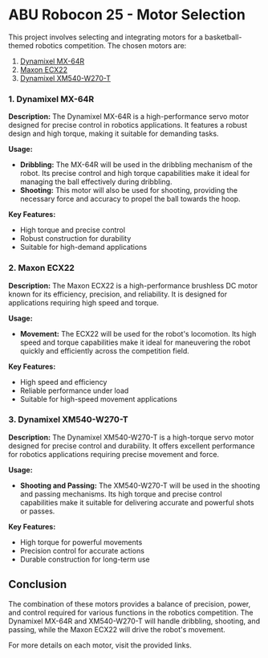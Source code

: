 # ABU Robocon 25 - Motor Selection

This project involves selecting and integrating motors for a basketball-themed robotics competition. The chosen motors are:

1. [Dynamixel MX-64R](https://www.robotis.us/dynamixel-mx-64r/)
2. [Maxon ECX22](https://www.maxongroup.pt/maxon/view/product/motor/ecmotor/ECX/ECX22/ECXZ22L1VF35N1IL1D491A?download=show)
3. [Dynamixel XM540-W270-T](https://www.robotis.us/dynamixel-xm540-w270-t/)

### 1. Dynamixel MX-64R

**Description:**
The Dynamixel MX-64R is a high-performance servo motor designed for precise control in robotics applications. It features a robust design and high torque, making it suitable for demanding tasks.

**Usage:**
- **Dribbling:** The MX-64R will be used in the dribbling mechanism of the robot. Its precise control and high torque capabilities make it ideal for managing the ball effectively during dribbling.
- **Shooting:** This motor will also be used for shooting, providing the necessary force and accuracy to propel the ball towards the hoop.

**Key Features:**
- High torque and precise control
- Robust construction for durability
- Suitable for high-demand applications

### 2. Maxon ECX22

**Description:**
The Maxon ECX22 is a high-performance brushless DC motor known for its efficiency, precision, and reliability. It is designed for applications requiring high speed and torque.

**Usage:**
- **Movement:** The ECX22 will be used for the robot's locomotion. Its high speed and torque capabilities make it ideal for maneuvering the robot quickly and efficiently across the competition field.

**Key Features:**
- High speed and efficiency
- Reliable performance under load
- Suitable for high-speed movement applications

### 3. Dynamixel XM540-W270-T

**Description:**
The Dynamixel XM540-W270-T is a high-torque servo motor designed for precise control and durability. It offers excellent performance for robotics applications requiring precise movement and force.

**Usage:**
- **Shooting and Passing:** The XM540-W270-T will be used in the shooting and passing mechanisms. Its high torque and precise control capabilities make it suitable for delivering accurate and powerful shots or passes.

**Key Features:**
- High torque for powerful movements
- Precision control for accurate actions
- Durable construction for long-term use

## Conclusion

The combination of these motors provides a balance of precision, power, and control required for various functions in the robotics competition. The Dynamixel MX-64R and XM540-W270-T will handle dribbling, shooting, and passing, while the Maxon ECX22 will drive the robot's movement.

For more details on each motor, visit the provided links.

